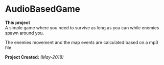# AudioBasedGame

**This project** <br>
A simple game where you need to survive as long as you can while enemies spawn around you.

The enemies movement and the map events are calculated based on a mp3 file.

**Project Created:** *(May-2018)* <br>
